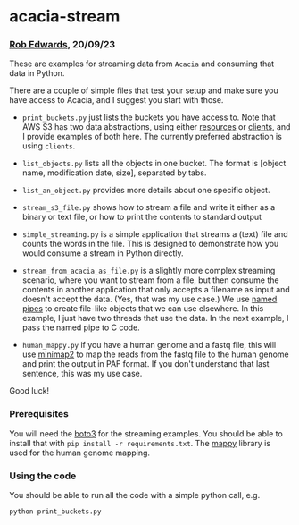 # acacia-stream

### [Rob Edwards](https://github.com/linsalrob), 20/09/23

These are examples for streaming data from `Acacia` and consuming that data in Python. 

There are a couple of simple files that test your setup and make sure you have access to Acacia, 
and I suggest you start with those.

   - `print_buckets.py` just lists the buckets you have access to. Note that AWS S3 has two data abstractions, 
using either [resources](https://boto3.amazonaws.com/v1/documentation/api/latest/guide/resources.html) or 
[clients](https://boto3.amazonaws.com/v1/documentation/api/latest/guide/clients.html),
and I provide examples of both here. The currently preferred abstraction is using `clients`.

   - `list_objects.py` lists all the objects in one bucket. The format is [object name, modification date, size], 
separated by tabs.

   - `list_an_object.py` provides more details about one specific object.

   - `stream_s3_file.py` shows how to stream a file and write it either as a binary or text file, or how to 
print the contents to standard output

   - `simple_streaming.py` is a simple application that streams a (text) file and counts the words in the file.
This is designed to demonstrate how you would consume a stream in Python directly.

   - `stream_from_acacia_as_file.py` is a slightly more complex streaming scenario, where you want to stream
from a file, but then consume the contents in another application that only accepts a filename as input and
doesn't accept the data. (Yes, that was my use case.) We use 
[named pipes](https://man7.org/linux/man-pages/man7/fifo.7.html) to create file-like objects that we can
use elsewhere. In this example, I just have two threads that use the data. In the next example, I pass the
named pipe to C code.

   - `human_mappy.py` if you have a human genome and a fastq file, this will use 
[minimap2](https://github.com/lh3/minimap2) to map the reads from the fastq file to the human genome and 
print the output in PAF format. If you don't understand that last sentence, this was my use case.

Good luck!

### Prerequisites

You will need the [boto3](https://pypi.org/project/boto3/) for the streaming examples. You should
be able to install that with `pip install -r requirements.txt`. The [mappy](https://pypi.org/project/mappy/)
library is used for the human genome mapping.

### Using the code

You should be able to run all the code with a simple python call, e.g.

`python print_buckets.py`
